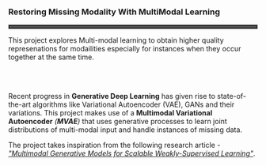 <h3>Restoring Missing Modality With MultiModal Learning</h3>

<hr style="border: 4px double grey"></hr>

This project explores Multi-modal learning to obtain higher quality represenations for modailities especially for instances when they occur together at the same time.

<br>
<br>

Recent progress in <b>Generative Deep Learning</b> has given rise to state-of-the-art algorithms like Variational Autoencoder (VAE), GANs and their variations. This project makes use of a <b>Multimodal Variational Autoencoder</b> <em>(<b>MVAE</b>)</em> that uses generative processes to learn joint distributions of multi-modal input and handle instances of missing data.
<br>

The project takes inspiration from the following research article - <em><a href="https://arxiv.org/pdf/1802.05335.pdf">"Multimodal Generative Models for Scalable Weakly-Supervised Learning"</a></em>.